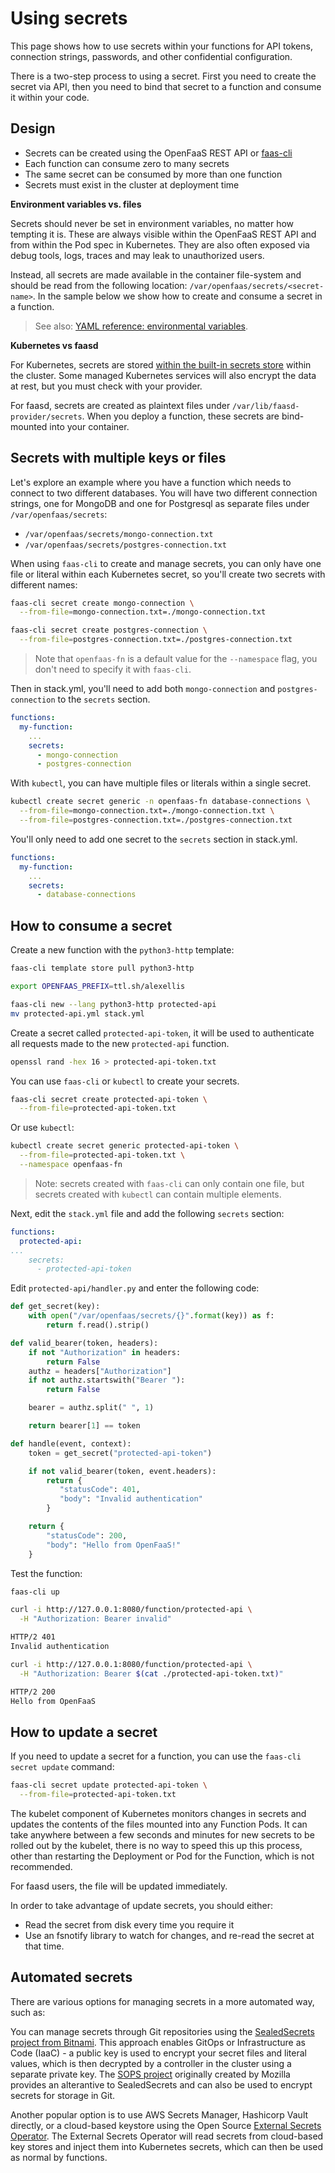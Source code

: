 # Using secrets

This page shows how to use secrets within your functions for API tokens, connection strings, passwords, and other confidential configuration.

There is a two-step process to using a secret. First you need to create the secret via API, then you need to bind that secret to a function and consume it within your code.

## Design

* Secrets can be created using the OpenFaaS REST API or [faas-cli](/cli/secrets/)
* Each function can consume zero to many secrets
* The same secret can be consumed by more than one function
* Secrets must exist in the cluster at deployment time

**Environment variables vs. files**

Secrets should never be set in environment variables, no matter how tempting it is. These are always visible within the OpenFaaS REST API and from within the Pod spec in Kubernetes. They are also often exposed via debug tools, logs, traces and may leak to unauthorized users.

Instead, all secrets are made available in the container file-system and should be read from the following location: `/var/openfaas/secrets/<secret-name>`. In the sample below we show how to create and consume a secret in a function.

> See also: [YAML reference: environmental variables](yaml.md).

**Kubernetes vs faasd**

For Kubernetes, secrets are stored [within the built-in secrets store](https://kubernetes.io/docs/concepts/configuration/secret/) within the cluster. Some managed Kubernetes services will also encrypt the data at rest, but you must check with your provider.

For faasd, secrets are created as plaintext files under `/var/lib/faasd-provider/secrets`. When you deploy a function, these secrets are bind-mounted into your container.

## Secrets with multiple keys or files

Let's explore an example where you have a function which needs to connect to two different databases. You will have two different connection strings, one for MongoDB and one for Postgresql as separate files under `/var/openfaas/secrets`:

* `/var/openfaas/secrets/mongo-connection.txt`
* `/var/openfaas/secrets/postgres-connection.txt`

When using `faas-cli` to create and manage secrets, you can only have one file or literal within each Kubernetes secret, so you'll create two secrets with different names:

```bash
faas-cli secret create mongo-connection \
  --from-file=mongo-connection.txt=./mongo-connection.txt

faas-cli secret create postgres-connection \
  --from-file=postgres-connection.txt=./postgres-connection.txt
```

> Note that `openfaas-fn` is a default value for the `--namespace` flag, you don't need to specify it with `faas-cli`.

Then in stack.yml, you'll need to add both `mongo-connection` and `postgres-connection` to the `secrets` section.

```yaml
functions:
  my-function:
    ...
    secrets:
      - mongo-connection
      - postgres-connection
```

With `kubectl`, you can have multiple files or literals within a single secret.

```bash
kubectl create secret generic -n openfaas-fn database-connections \
  --from-file=mongo-connection.txt=./mongo-connection.txt \
  --from-file=postgres-connection.txt=./postgres-connection.txt
```

You'll only need to add one secret to the `secrets` section in stack.yml.

```yaml
functions:
  my-function:
    ...
    secrets:
      - database-connections
```

## How to consume a secret

Create a new function with the `python3-http` template:

```bash
faas-cli template store pull python3-http

export OPENFAAS_PREFIX=ttl.sh/alexellis

faas-cli new --lang python3-http protected-api
mv protected-api.yml stack.yml
```

Create a secret called `protected-api-token`, it will be used to authenticate all requests made to the new `protected-api` function.

```bash
openssl rand -hex 16 > protected-api-token.txt
```

You can use `faas-cli` or `kubectl` to create your secrets.

```bash
faas-cli secret create protected-api-token \
  --from-file=protected-api-token.txt
```

Or use `kubectl`:

```bash
kubectl create secret generic protected-api-token \
  --from-file=protected-api-token.txt \
  --namespace openfaas-fn
```

> Note: secrets created with `faas-cli` can only contain one file, but secrets created with `kubectl` can contain multiple elements.

Next, edit the `stack.yml` file and add the following `secrets` section:

```yaml
functions:
  protected-api:
...
    secrets:
      - protected-api-token
```

Edit `protected-api/handler.py` and enter the following code:

```python
def get_secret(key):
    with open("/var/openfaas/secrets/{}".format(key)) as f:
        return f.read().strip()

def valid_bearer(token, headers):
    if not "Authorization" in headers:
        return False
    authz = headers["Authorization"]
    if not authz.startswith("Bearer "):
        return False

    bearer = authz.split(" ", 1)

    return bearer[1] == token

def handle(event, context):
    token = get_secret("protected-api-token")

    if not valid_bearer(token, event.headers):
        return {
           "statusCode": 401,
           "body": "Invalid authentication"
        }

    return {
        "statusCode": 200,
        "body": "Hello from OpenFaaS!"
    }
```

Test the function:

```bash
faas-cli up

curl -i http://127.0.0.1:8080/function/protected-api \
  -H "Authorization: Bearer invalid"

HTTP/2 401
Invalid authentication

curl -i http://127.0.0.1:8080/function/protected-api \
  -H "Authorization: Bearer $(cat ./protected-api-token.txt)"

HTTP/2 200
Hello from OpenFaaS
```

## How to update a secret

If you need to update a secret for a function, you can use the `faas-cli secret update` command:

```bash
faas-cli secret update protected-api-token \
  --from-file=protected-api-token.txt
```

The kubelet component of Kubernetes monitors changes in secrets and updates the contents of the files mounted into any Function Pods. It can take anywhere between a few seconds and minutes for new secrets to be rolled out by the kubelet, there is no way to speed this up this process, other than restarting the Deployment or Pod for the Function, which is not recommended.

For faasd users, the file will be updated immediately.

In order to take advantage of update secrets, you should either:

* Read the secret from disk every time you require it
* Use an fsnotify library to watch for changes, and re-read the secret at that time.

## Automated secrets

There are various options for managing secrets in a more automated way, such as:

You can manage secrets through Git repositories using the [SealedSecrets project from Bitnami](https://github.com/bitnami-labs/sealed-secrets). This approach enables GitOps or Infrastructure as Code (IaaC) - a public key is used to encrypt your secret files and literal values, which is then decrypted by a controller in the cluster using a separate private key. The [SOPS project](https://github.com/getsops/sops) originally created by Mozilla provides an alterantive to SealedSecrets and can also be used to encrypt secrets for storage in Git.

Another popular option is to use AWS Secrets Manager, Hashicorp Vault directly, or a cloud-based keystore using the Open Source [External Secrets Operator](https://external-secrets.io/latest/). The External Secrets Operator will read secrets from cloud-based key stores and inject them into Kubernetes secrets, which can then be used as normal by functions.

